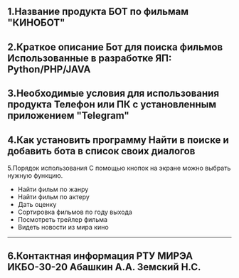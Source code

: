 1.Название продукта 
БОТ по фильмам "КИНОБОТ"
--------------------------------------------------------------------------
2.Краткое описание
Бот для поиска фильмов
Использованные в разработке ЯП:
Python/PHP/JAVA
--------------------------------------------------------------------------
3.Необходимые условия для использования продукта
Телефон или ПК с установленным приложением "Telegram"
--------------------------------------------------------------------------
4.Как установить программу
Найти в поиске и добавить бота в список своих диалогов
--------------------------------------------------------------------------
5.Порядок использования
С помощью кнопок на экране можно выбрать нужную функцию. 
- Найти фильм по жанру
- Найти фильм по актеру
- Дать оценку
- Сортировка фильмов по году выхода
- Посмотреть трейлер фильма
- Видеть новости из мира кино
--------------------------------------------------------------------------
6.Контактная информация
РТУ МИРЭА
ИКБО-30-20
Абашкин А.А.
Земский Н.С.
--------------------------------------------------------------------------
